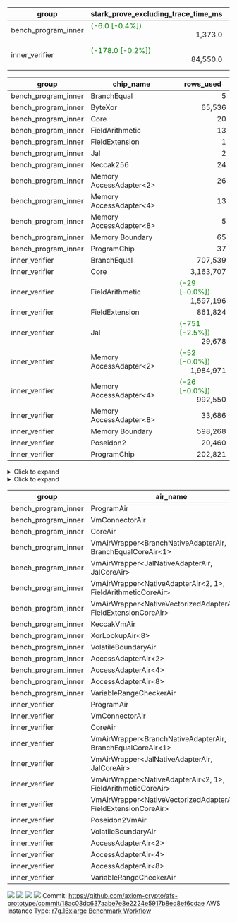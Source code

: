 | group | stark_prove_excluding_trace_time_ms | total_cells | total_cells_used | total_proof_time_ms | trace_gen_time_ms | verify_program_compile_ms |
| --- | --- | --- | --- | --- | --- | --- |
| bench_program_inner | <span style="color: green">(-6.0 [-0.4%])</span> <div style='text-align: right'>1,373.0</div>  | <div style='text-align: right'>1,916,688</div>  | <div style='text-align: right'>145,728</div>  | <span style="color: green">(-6.0 [-0.4%])</span> <div style='text-align: right'>1,395.0</div>  | <div style='text-align: right'>22.0</div>  |  |
| inner_verifier | <span style="color: green">(-178.0 [-0.2%])</span> <div style='text-align: right'>84,550.0</div>  | <div style='text-align: right'>715,194,392</div>  | <span style="color: green">(-9,290 [-0.0%])</span> <div style='text-align: right'>328,192,767</div>  | <span style="color: green">(-131.0 [-0.1%])</span> <div style='text-align: right'>97,876.0</div>  | <span style="color: red">(+47.0 [+0.4%])</span> <div style='text-align: right'>13,326.0</div>  | <span style="color: red">(+584.0 [+1.3%])</span> <div style='text-align: right'>46,535.0</div>  |

| group | chip_name | rows_used |
| --- | --- | --- |
| bench_program_inner | BranchEqual | <div style='text-align: right'>5</div>  |
| bench_program_inner | ByteXor | <div style='text-align: right'>65,536</div>  |
| bench_program_inner | Core | <div style='text-align: right'>20</div>  |
| bench_program_inner | FieldArithmetic | <div style='text-align: right'>13</div>  |
| bench_program_inner | FieldExtension | <div style='text-align: right'>1</div>  |
| bench_program_inner | Jal | <div style='text-align: right'>2</div>  |
| bench_program_inner | Keccak256 | <div style='text-align: right'>24</div>  |
| bench_program_inner | Memory AccessAdapter<2> | <div style='text-align: right'>26</div>  |
| bench_program_inner | Memory AccessAdapter<4> | <div style='text-align: right'>13</div>  |
| bench_program_inner | Memory AccessAdapter<8> | <div style='text-align: right'>5</div>  |
| bench_program_inner | Memory Boundary | <div style='text-align: right'>65</div>  |
| bench_program_inner | ProgramChip | <div style='text-align: right'>37</div>  |
| inner_verifier | BranchEqual | <div style='text-align: right'>707,539</div>  |
| inner_verifier | Core | <div style='text-align: right'>3,163,707</div>  |
| inner_verifier | FieldArithmetic | <span style="color: green">(-29 [-0.0%])</span> <div style='text-align: right'>1,597,196</div>  |
| inner_verifier | FieldExtension | <div style='text-align: right'>861,824</div>  |
| inner_verifier | Jal | <span style="color: green">(-751 [-2.5%])</span> <div style='text-align: right'>29,678</div>  |
| inner_verifier | Memory AccessAdapter<2> | <span style="color: green">(-52 [-0.0%])</span> <div style='text-align: right'>1,984,971</div>  |
| inner_verifier | Memory AccessAdapter<4> | <span style="color: green">(-26 [-0.0%])</span> <div style='text-align: right'>992,550</div>  |
| inner_verifier | Memory AccessAdapter<8> | <div style='text-align: right'>33,686</div>  |
| inner_verifier | Memory Boundary | <div style='text-align: right'>598,268</div>  |
| inner_verifier | Poseidon2 | <div style='text-align: right'>20,460</div>  |
| inner_verifier | ProgramChip | <div style='text-align: right'>202,821</div>  |

<details>
<summary>Click to expand</summary>

| group | dsl_ir | opcode | frequency |
| --- | --- | --- | --- |
| bench_program_inner |  | JAL | <div style='text-align: right'>1</div>  |
| bench_program_inner |  | STOREW | <div style='text-align: right'>2</div>  |
| bench_program_inner | AddE | FE4ADD | <div style='text-align: right'>1</div>  |
| bench_program_inner | AddF | ADD | <div style='text-align: right'>1</div>  |
| bench_program_inner | AddVI | ADD | <div style='text-align: right'>6</div>  |
| bench_program_inner | Alloc | ADD | <div style='text-align: right'>2</div>  |
| bench_program_inner | Alloc | LOADW | <div style='text-align: right'>2</div>  |
| bench_program_inner | Alloc | MUL | <div style='text-align: right'>2</div>  |
| bench_program_inner | For | ADD | <div style='text-align: right'>2</div>  |
| bench_program_inner | For | BNE | <div style='text-align: right'>3</div>  |
| bench_program_inner | For | JAL | <div style='text-align: right'>1</div>  |
| bench_program_inner | For | STOREW | <div style='text-align: right'>1</div>  |
| bench_program_inner | IfEqI | BNE | <div style='text-align: right'>2</div>  |
| bench_program_inner | ImmE | STOREW | <div style='text-align: right'>8</div>  |
| bench_program_inner | ImmF | STOREW | <div style='text-align: right'>2</div>  |
| bench_program_inner | ImmV | STOREW | <div style='text-align: right'>3</div>  |
| bench_program_inner | Keccak256 | KECCAK256 | <div style='text-align: right'>1</div>  |
| bench_program_inner | StoreV | STOREW2 | <div style='text-align: right'>2</div>  |
| inner_verifier |  | JAL | <div style='text-align: right'>1</div>  |
| inner_verifier |  | STOREW | <div style='text-align: right'>2</div>  |
| inner_verifier | AddE | FE4ADD | <div style='text-align: right'>228,553</div>  |
| inner_verifier | AddEFFI | LOADW | <div style='text-align: right'>132</div>  |
| inner_verifier | AddEFFI | STOREW | <div style='text-align: right'>396</div>  |
| inner_verifier | AddEFI | ADD | <div style='text-align: right'>220</div>  |
| inner_verifier | AddEI | ADD | <div style='text-align: right'>67,576</div>  |
| inner_verifier | AddFI | ADD | <span style="color: green">(-29 [-0.2%])</span> <div style='text-align: right'>13,619</div>  |
| inner_verifier | AddV | ADD | <div style='text-align: right'>6,239</div>  |
| inner_verifier | AddVI | ADD | <div style='text-align: right'>279,098</div>  |
| inner_verifier | Alloc | ADD | <div style='text-align: right'>24,510</div>  |
| inner_verifier | Alloc | LOADW | <div style='text-align: right'>24,510</div>  |
| inner_verifier | Alloc | MUL | <div style='text-align: right'>14,809</div>  |
| inner_verifier | AssertEqE | BNE | <div style='text-align: right'>140</div>  |
| inner_verifier | AssertEqEI | BNE | <div style='text-align: right'>4</div>  |
| inner_verifier | AssertEqF | BNE | <div style='text-align: right'>4,054</div>  |
| inner_verifier | AssertEqV | BNE | <div style='text-align: right'>1,204</div>  |
| inner_verifier | AssertEqVI | BNE | <div style='text-align: right'>171</div>  |
| inner_verifier | CycleTrackerEnd | CT_END | <div style='text-align: right'>107,359</div>  |
| inner_verifier | CycleTrackerStart | CT_START | <div style='text-align: right'>107,359</div>  |
| inner_verifier | DivE | BBE4DIV | <div style='text-align: right'>199,465</div>  |
| inner_verifier | DivEIN | BBE4DIV | <div style='text-align: right'>36</div>  |
| inner_verifier | DivEIN | STOREW | <div style='text-align: right'>144</div>  |
| inner_verifier | DivFIN | DIV | <div style='text-align: right'>86</div>  |
| inner_verifier | For | ADD | <div style='text-align: right'>541,747</div>  |
| inner_verifier | For | BNE | <div style='text-align: right'>561,498</div>  |
| inner_verifier | For | JAL | <div style='text-align: right'>19,751</div>  |
| inner_verifier | For | LOADW | <div style='text-align: right'>1,029</div>  |
| inner_verifier | For | STOREW | <div style='text-align: right'>18,722</div>  |
| inner_verifier | HintBitsF | HINT_BITS | <div style='text-align: right'>22</div>  |
| inner_verifier | HintInputVec | HINT_INPUT | <div style='text-align: right'>9,701</div>  |
| inner_verifier | IfEq | BNE | <div style='text-align: right'>7,587</div>  |
| inner_verifier | IfEqI | BNE | <div style='text-align: right'>124,909</div>  |
| inner_verifier | IfEqI | JAL | <span style="color: green">(-751 [-7.0%])</span> <div style='text-align: right'>9,906</div>  |
| inner_verifier | IfNe | BEQ | <div style='text-align: right'>6,893</div>  |
| inner_verifier | IfNe | JAL | <div style='text-align: right'>20</div>  |
| inner_verifier | IfNeI | BEQ | <div style='text-align: right'>1,079</div>  |
| inner_verifier | ImmE | STOREW | <div style='text-align: right'>12,568</div>  |
| inner_verifier | ImmF | STOREW | <div style='text-align: right'>15,873</div>  |
| inner_verifier | ImmV | STOREW | <div style='text-align: right'>22,345</div>  |
| inner_verifier | LoadE | LOADW | <div style='text-align: right'>42,328</div>  |
| inner_verifier | LoadE | LOADW2 | <div style='text-align: right'>820,568</div>  |
| inner_verifier | LoadF | LOADW | <div style='text-align: right'>11,473</div>  |
| inner_verifier | LoadF | LOADW2 | <div style='text-align: right'>306,615</div>  |
| inner_verifier | LoadV | LOADW | <div style='text-align: right'>11,843</div>  |
| inner_verifier | LoadV | LOADW2 | <div style='text-align: right'>70,929</div>  |
| inner_verifier | MulE | BBE4MUL | <div style='text-align: right'>417,165</div>  |
| inner_verifier | MulEF | MUL | <div style='text-align: right'>1,716</div>  |
| inner_verifier | MulEFI | MUL | <div style='text-align: right'>1,440</div>  |
| inner_verifier | MulEI | BBE4MUL | <div style='text-align: right'>2,728</div>  |
| inner_verifier | MulEI | STOREW | <div style='text-align: right'>10,912</div>  |
| inner_verifier | MulF | MUL | <div style='text-align: right'>24,377</div>  |
| inner_verifier | MulFI | MUL | <div style='text-align: right'>14</div>  |
| inner_verifier | MulV | MUL | <div style='text-align: right'>682</div>  |
| inner_verifier | MulVI | MUL | <div style='text-align: right'>8,441</div>  |
| inner_verifier | NegE | MUL | <div style='text-align: right'>204</div>  |
| inner_verifier | Poseidon2CompressBabyBear | COMP_POS2 | <div style='text-align: right'>7,287</div>  |
| inner_verifier | Poseidon2PermuteBabyBear | PERM_POS2 | <div style='text-align: right'>13,173</div>  |
| inner_verifier | StoreE | STOREW | <div style='text-align: right'>11,268</div>  |
| inner_verifier | StoreE | STOREW2 | <div style='text-align: right'>12,500</div>  |
| inner_verifier | StoreF | STOREW | <div style='text-align: right'>13,388</div>  |
| inner_verifier | StoreF | STOREW2 | <div style='text-align: right'>104,210</div>  |
| inner_verifier | StoreHintWord | ADD | <div style='text-align: right'>195,671</div>  |
| inner_verifier | StoreHintWord | SHINTW | <div style='text-align: right'>206,054</div>  |
| inner_verifier | StoreV | STOREW | <div style='text-align: right'>1,424</div>  |
| inner_verifier | StoreV | STOREW2 | <div style='text-align: right'>25,463</div>  |
| inner_verifier | SubE | FE4SUB | <div style='text-align: right'>13,877</div>  |
| inner_verifier | SubEF | LOADW | <div style='text-align: right'>1,194,570</div>  |
| inner_verifier | SubEF | SUB | <div style='text-align: right'>398,190</div>  |
| inner_verifier | SubEFI | ADD | <div style='text-align: right'>1,256</div>  |
| inner_verifier | SubEI | ADD | <div style='text-align: right'>288</div>  |
| inner_verifier | SubV | SUB | <div style='text-align: right'>15,386</div>  |
| inner_verifier | SubVI | SUB | <div style='text-align: right'>1,270</div>  |
| inner_verifier | SubVIN | SUB | <div style='text-align: right'>357</div>  |

</details>

<details>
<summary>Click to expand</summary>

| group | air_name | dsl_ir | opcode | cells_used |
| --- | --- | --- | --- | --- |
| bench_program_inner | <JalNativeAdapterAir,JalCoreAir> |  | JAL | <div style='text-align: right'>10</div>  |
| bench_program_inner | Boundary |  | JAL | <div style='text-align: right'>19</div>  |
| bench_program_inner | Boundary |  | STOREW | <div style='text-align: right'>38</div>  |
| bench_program_inner | CoreAir |  | STOREW | <div style='text-align: right'>110</div>  |
| bench_program_inner | <NativeVectorizedAdapterAir<4>,FieldExtensionCoreAir> | AddE | FE4ADD | <div style='text-align: right'>40</div>  |
| bench_program_inner | AccessAdapter<2> | AddE | FE4ADD | <div style='text-align: right'>66</div>  |
| bench_program_inner | AccessAdapter<4> | AddE | FE4ADD | <div style='text-align: right'>39</div>  |
| bench_program_inner | Boundary | AddE | FE4ADD | <div style='text-align: right'>76</div>  |
| bench_program_inner | <NativeAdapterAir<2, 1>,FieldArithmeticCoreAir> | AddF | ADD | <div style='text-align: right'>30</div>  |
| bench_program_inner | Boundary | AddF | ADD | <div style='text-align: right'>19</div>  |
| bench_program_inner | <NativeAdapterAir<2, 1>,FieldArithmeticCoreAir> | AddVI | ADD | <div style='text-align: right'>180</div>  |
| bench_program_inner | Boundary | AddVI | ADD | <div style='text-align: right'>38</div>  |
| bench_program_inner | <NativeAdapterAir<2, 1>,FieldArithmeticCoreAir> | Alloc | ADD | <div style='text-align: right'>60</div>  |
| bench_program_inner | Boundary | Alloc | LOADW | <div style='text-align: right'>38</div>  |
| bench_program_inner | CoreAir | Alloc | LOADW | <div style='text-align: right'>110</div>  |
| bench_program_inner | <NativeAdapterAir<2, 1>,FieldArithmeticCoreAir> | Alloc | MUL | <div style='text-align: right'>60</div>  |
| bench_program_inner | <NativeAdapterAir<2, 1>,FieldArithmeticCoreAir> | For | ADD | <div style='text-align: right'>60</div>  |
| bench_program_inner | <BranchNativeAdapterAir,BranchEqualCoreAir<1>> | For | BNE | <div style='text-align: right'>69</div>  |
| bench_program_inner | <JalNativeAdapterAir,JalCoreAir> | For | JAL | <div style='text-align: right'>10</div>  |
| bench_program_inner | Boundary | For | STOREW | <div style='text-align: right'>19</div>  |
| bench_program_inner | CoreAir | For | STOREW | <div style='text-align: right'>55</div>  |
| bench_program_inner | <BranchNativeAdapterAir,BranchEqualCoreAir<1>> | IfEqI | BNE | <div style='text-align: right'>46</div>  |
| bench_program_inner | Boundary | ImmE | STOREW | <div style='text-align: right'>152</div>  |
| bench_program_inner | CoreAir | ImmE | STOREW | <div style='text-align: right'>440</div>  |
| bench_program_inner | Boundary | ImmF | STOREW | <div style='text-align: right'>38</div>  |
| bench_program_inner | CoreAir | ImmF | STOREW | <div style='text-align: right'>110</div>  |
| bench_program_inner | Boundary | ImmV | STOREW | <div style='text-align: right'>38</div>  |
| bench_program_inner | CoreAir | ImmV | STOREW | <div style='text-align: right'>165</div>  |
| bench_program_inner | AccessAdapter<2> | Keccak256 | KECCAK256 | <div style='text-align: right'>220</div>  |
| bench_program_inner | AccessAdapter<4> | Keccak256 | KECCAK256 | <div style='text-align: right'>130</div>  |
| bench_program_inner | AccessAdapter<8> | Keccak256 | KECCAK256 | <div style='text-align: right'>85</div>  |
| bench_program_inner | Boundary | Keccak256 | KECCAK256 | <div style='text-align: right'>722</div>  |
| bench_program_inner | KeccakVmAir | Keccak256 | KECCAK256 | <div style='text-align: right'>76,752</div>  |
| bench_program_inner | Boundary | StoreV | STOREW2 | <div style='text-align: right'>38</div>  |
| bench_program_inner | CoreAir | StoreV | STOREW2 | <div style='text-align: right'>110</div>  |
| inner_verifier | <JalNativeAdapterAir,JalCoreAir> |  | JAL | <div style='text-align: right'>10</div>  |
| inner_verifier | Boundary |  | JAL | <div style='text-align: right'>19</div>  |
| inner_verifier | Boundary |  | STOREW | <div style='text-align: right'>38</div>  |
| inner_verifier | CoreAir |  | STOREW | <div style='text-align: right'>110</div>  |
| inner_verifier | <NativeVectorizedAdapterAir<4>,FieldExtensionCoreAir> | AddE | FE4ADD | <div style='text-align: right'>9,142,120</div>  |
| inner_verifier | AccessAdapter<2> | AddE | FE4ADD | <div style='text-align: right'>1,111,968</div>  |
| inner_verifier | AccessAdapter<4> | AddE | FE4ADD | <div style='text-align: right'>657,072</div>  |
| inner_verifier | Boundary | AddE | FE4ADD | <div style='text-align: right'>2,070,848</div>  |
| inner_verifier | AccessAdapter<2> | AddEFFI | LOADW | <div style='text-align: right'>968</div>  |
| inner_verifier | AccessAdapter<4> | AddEFFI | LOADW | <div style='text-align: right'>1,144</div>  |
| inner_verifier | Boundary | AddEFFI | LOADW | <div style='text-align: right'>418</div>  |
| inner_verifier | CoreAir | AddEFFI | LOADW | <div style='text-align: right'>7,260</div>  |
| inner_verifier | AccessAdapter<2> | AddEFFI | STOREW | <div style='text-align: right'>968</div>  |
| inner_verifier | Boundary | AddEFFI | STOREW | <div style='text-align: right'>1,254</div>  |
| inner_verifier | CoreAir | AddEFFI | STOREW | <div style='text-align: right'>21,780</div>  |
| inner_verifier | <NativeAdapterAir<2, 1>,FieldArithmeticCoreAir> | AddEFI | ADD | <div style='text-align: right'>6,600</div>  |
| inner_verifier | AccessAdapter<2> | AddEFI | ADD | <div style='text-align: right'>792</div>  |
| inner_verifier | AccessAdapter<4> | AddEFI | ADD | <div style='text-align: right'>468</div>  |
| inner_verifier | Boundary | AddEFI | ADD | <div style='text-align: right'>2,128</div>  |
| inner_verifier | <NativeAdapterAir<2, 1>,FieldArithmeticCoreAir> | AddEI | ADD | <div style='text-align: right'>2,027,280</div>  |
| inner_verifier | AccessAdapter<2> | AddEI | ADD | <span style="color: green">(-286 [-0.1%])</span> <div style='text-align: right'>379,104</div>  |
| inner_verifier | AccessAdapter<4> | AddEI | ADD | <span style="color: green">(-169 [-0.1%])</span> <div style='text-align: right'>224,016</div>  |
| inner_verifier | Boundary | AddEI | ADD | <div style='text-align: right'>1,130,424</div>  |
| inner_verifier | <NativeAdapterAir<2, 1>,FieldArithmeticCoreAir> | AddFI | ADD | <span style="color: green">(-870 [-0.2%])</span> <div style='text-align: right'>408,570</div>  |
| inner_verifier | Boundary | AddFI | ADD | <div style='text-align: right'>456</div>  |
| inner_verifier | <NativeAdapterAir<2, 1>,FieldArithmeticCoreAir> | AddV | ADD | <div style='text-align: right'>187,170</div>  |
| inner_verifier | Boundary | AddV | ADD | <div style='text-align: right'>38</div>  |
| inner_verifier | <NativeAdapterAir<2, 1>,FieldArithmeticCoreAir> | AddVI | ADD | <div style='text-align: right'>8,372,940</div>  |
| inner_verifier | Boundary | AddVI | ADD | <div style='text-align: right'>14,915</div>  |
| inner_verifier | <NativeAdapterAir<2, 1>,FieldArithmeticCoreAir> | Alloc | ADD | <div style='text-align: right'>735,300</div>  |
| inner_verifier | Boundary | Alloc | LOADW | <div style='text-align: right'>1,653</div>  |
| inner_verifier | CoreAir | Alloc | LOADW | <div style='text-align: right'>1,348,050</div>  |
| inner_verifier | <NativeAdapterAir<2, 1>,FieldArithmeticCoreAir> | Alloc | MUL | <div style='text-align: right'>444,270</div>  |
| inner_verifier | AccessAdapter<2> | Alloc | MUL | <div style='text-align: right'>22</div>  |
| inner_verifier | AccessAdapter<4> | Alloc | MUL | <div style='text-align: right'>26</div>  |
| inner_verifier | <BranchNativeAdapterAir,BranchEqualCoreAir<1>> | AssertEqE | BNE | <div style='text-align: right'>3,220</div>  |
| inner_verifier | AccessAdapter<2> | AssertEqE | BNE | <div style='text-align: right'>770</div>  |
| inner_verifier | AccessAdapter<4> | AssertEqE | BNE | <div style='text-align: right'>455</div>  |
| inner_verifier | <BranchNativeAdapterAir,BranchEqualCoreAir<1>> | AssertEqEI | BNE | <div style='text-align: right'>92</div>  |
| inner_verifier | AccessAdapter<2> | AssertEqEI | BNE | <div style='text-align: right'>22</div>  |
| inner_verifier | AccessAdapter<4> | AssertEqEI | BNE | <div style='text-align: right'>13</div>  |
| inner_verifier | <BranchNativeAdapterAir,BranchEqualCoreAir<1>> | AssertEqF | BNE | <div style='text-align: right'>93,242</div>  |
| inner_verifier | <BranchNativeAdapterAir,BranchEqualCoreAir<1>> | AssertEqV | BNE | <div style='text-align: right'>27,692</div>  |
| inner_verifier | <BranchNativeAdapterAir,BranchEqualCoreAir<1>> | AssertEqVI | BNE | <div style='text-align: right'>3,933</div>  |
| inner_verifier | CoreAir | CycleTrackerEnd | CT_END | <div style='text-align: right'>5,904,745</div>  |
| inner_verifier | CoreAir | CycleTrackerStart | CT_START | <div style='text-align: right'>5,904,745</div>  |
| inner_verifier | <NativeVectorizedAdapterAir<4>,FieldExtensionCoreAir> | DivE | BBE4DIV | <div style='text-align: right'>7,978,600</div>  |
| inner_verifier | AccessAdapter<2> | DivE | BBE4DIV | <div style='text-align: right'>8,760,466</div>  |
| inner_verifier | AccessAdapter<4> | DivE | BBE4DIV | <div style='text-align: right'>5,176,639</div>  |
| inner_verifier | <NativeVectorizedAdapterAir<4>,FieldExtensionCoreAir> | DivEIN | BBE4DIV | <div style='text-align: right'>1,440</div>  |
| inner_verifier | AccessAdapter<2> | DivEIN | BBE4DIV | <div style='text-align: right'>1,474</div>  |
| inner_verifier | AccessAdapter<4> | DivEIN | BBE4DIV | <div style='text-align: right'>871</div>  |
| inner_verifier | Boundary | DivEIN | BBE4DIV | <div style='text-align: right'>456</div>  |
| inner_verifier | AccessAdapter<2> | DivEIN | STOREW | <div style='text-align: right'>517</div>  |
| inner_verifier | AccessAdapter<4> | DivEIN | STOREW | <div style='text-align: right'>143</div>  |
| inner_verifier | CoreAir | DivEIN | STOREW | <div style='text-align: right'>7,920</div>  |
| inner_verifier | <NativeAdapterAir<2, 1>,FieldArithmeticCoreAir> | DivFIN | DIV | <div style='text-align: right'>2,580</div>  |
| inner_verifier | <NativeAdapterAir<2, 1>,FieldArithmeticCoreAir> | For | ADD | <div style='text-align: right'>16,252,410</div>  |
| inner_verifier | <BranchNativeAdapterAir,BranchEqualCoreAir<1>> | For | BNE | <div style='text-align: right'>12,914,454</div>  |
| inner_verifier | <JalNativeAdapterAir,JalCoreAir> | For | JAL | <div style='text-align: right'>197,510</div>  |
| inner_verifier | AccessAdapter<2> | For | JAL | <div style='text-align: right'>473</div>  |
| inner_verifier | AccessAdapter<4> | For | JAL | <div style='text-align: right'>559</div>  |
| inner_verifier | Boundary | For | LOADW | <div style='text-align: right'>399</div>  |
| inner_verifier | CoreAir | For | LOADW | <div style='text-align: right'>56,595</div>  |
| inner_verifier | Boundary | For | STOREW | <div style='text-align: right'>969</div>  |
| inner_verifier | CoreAir | For | STOREW | <div style='text-align: right'>1,029,710</div>  |
| inner_verifier | CoreAir | HintBitsF | HINT_BITS | <div style='text-align: right'>1,210</div>  |
| inner_verifier | CoreAir | HintInputVec | HINT_INPUT | <div style='text-align: right'>533,555</div>  |
| inner_verifier | <BranchNativeAdapterAir,BranchEqualCoreAir<1>> | IfEq | BNE | <div style='text-align: right'>174,501</div>  |
| inner_verifier | <BranchNativeAdapterAir,BranchEqualCoreAir<1>> | IfEqI | BNE | <div style='text-align: right'>2,872,907</div>  |
| inner_verifier | <JalNativeAdapterAir,JalCoreAir> | IfEqI | JAL | <span style="color: green">(-7,510 [-7.0%])</span> <div style='text-align: right'>99,060</div>  |
| inner_verifier | <BranchNativeAdapterAir,BranchEqualCoreAir<1>> | IfNe | BEQ | <div style='text-align: right'>158,539</div>  |
| inner_verifier | <JalNativeAdapterAir,JalCoreAir> | IfNe | JAL | <div style='text-align: right'>200</div>  |
| inner_verifier | <BranchNativeAdapterAir,BranchEqualCoreAir<1>> | IfNeI | BEQ | <div style='text-align: right'>24,817</div>  |
| inner_verifier | AccessAdapter<2> | ImmE | STOREW | <div style='text-align: right'>4,092</div>  |
| inner_verifier | AccessAdapter<4> | ImmE | STOREW | <div style='text-align: right'>2,418</div>  |
| inner_verifier | Boundary | ImmE | STOREW | <div style='text-align: right'>214,700</div>  |
| inner_verifier | CoreAir | ImmE | STOREW | <div style='text-align: right'>691,240</div>  |
| inner_verifier | Boundary | ImmF | STOREW | <div style='text-align: right'>2,337</div>  |
| inner_verifier | CoreAir | ImmF | STOREW | <div style='text-align: right'>873,015</div>  |
| inner_verifier | Boundary | ImmV | STOREW | <div style='text-align: right'>15,067</div>  |
| inner_verifier | CoreAir | ImmV | STOREW | <div style='text-align: right'>1,228,975</div>  |
| inner_verifier | AccessAdapter<2> | LoadE | LOADW | <div style='text-align: right'>62,216</div>  |
| inner_verifier | AccessAdapter<4> | LoadE | LOADW | <div style='text-align: right'>36,764</div>  |
| inner_verifier | Boundary | LoadE | LOADW | <div style='text-align: right'>517,104</div>  |
| inner_verifier | CoreAir | LoadE | LOADW | <div style='text-align: right'>2,328,040</div>  |
| inner_verifier | AccessAdapter<2> | LoadE | LOADW2 | <div style='text-align: right'>24,090</div>  |
| inner_verifier | AccessAdapter<4> | LoadE | LOADW2 | <div style='text-align: right'>14,235</div>  |
| inner_verifier | Boundary | LoadE | LOADW2 | <div style='text-align: right'>76</div>  |
| inner_verifier | CoreAir | LoadE | LOADW2 | <div style='text-align: right'>45,131,240</div>  |
| inner_verifier | AccessAdapter<2> | LoadF | LOADW | <div style='text-align: right'>22,176</div>  |
| inner_verifier | AccessAdapter<4> | LoadF | LOADW | <div style='text-align: right'>13,104</div>  |
| inner_verifier | AccessAdapter<8> | LoadF | LOADW | <div style='text-align: right'>8,568</div>  |
| inner_verifier | Boundary | LoadF | LOADW | <div style='text-align: right'>494</div>  |
| inner_verifier | CoreAir | LoadF | LOADW | <div style='text-align: right'>631,015</div>  |
| inner_verifier | AccessAdapter<2> | LoadF | LOADW2 | <div style='text-align: right'>605</div>  |
| inner_verifier | AccessAdapter<4> | LoadF | LOADW2 | <div style='text-align: right'>364</div>  |
| inner_verifier | AccessAdapter<8> | LoadF | LOADW2 | <div style='text-align: right'>391</div>  |
| inner_verifier | Boundary | LoadF | LOADW2 | <div style='text-align: right'>513</div>  |
| inner_verifier | CoreAir | LoadF | LOADW2 | <div style='text-align: right'>16,863,825</div>  |
| inner_verifier | Boundary | LoadV | LOADW | <div style='text-align: right'>13,737</div>  |
| inner_verifier | CoreAir | LoadV | LOADW | <div style='text-align: right'>651,365</div>  |
| inner_verifier | Boundary | LoadV | LOADW2 | <div style='text-align: right'>1,615</div>  |
| inner_verifier | CoreAir | LoadV | LOADW2 | <div style='text-align: right'>3,901,095</div>  |
| inner_verifier | <NativeVectorizedAdapterAir<4>,FieldExtensionCoreAir> | MulE | BBE4MUL | <div style='text-align: right'>16,686,600</div>  |
| inner_verifier | AccessAdapter<2> | MulE | BBE4MUL | <span style="color: green">(-286 [-0.1%])</span> <div style='text-align: right'>499,180</div>  |
| inner_verifier | AccessAdapter<4> | MulE | BBE4MUL | <span style="color: green">(-169 [-0.1%])</span> <div style='text-align: right'>294,970</div>  |
| inner_verifier | Boundary | MulE | BBE4MUL | <div style='text-align: right'>1,211,820</div>  |
| inner_verifier | <NativeAdapterAir<2, 1>,FieldArithmeticCoreAir> | MulEF | MUL | <div style='text-align: right'>51,480</div>  |
| inner_verifier | AccessAdapter<2> | MulEF | MUL | <div style='text-align: right'>8,492</div>  |
| inner_verifier | AccessAdapter<4> | MulEF | MUL | <div style='text-align: right'>5,018</div>  |
| inner_verifier | Boundary | MulEF | MUL | <div style='text-align: right'>912</div>  |
| inner_verifier | <NativeAdapterAir<2, 1>,FieldArithmeticCoreAir> | MulEFI | MUL | <div style='text-align: right'>43,200</div>  |
| inner_verifier | AccessAdapter<2> | MulEFI | MUL | <div style='text-align: right'>2,002</div>  |
| inner_verifier | AccessAdapter<4> | MulEFI | MUL | <div style='text-align: right'>1,183</div>  |
| inner_verifier | Boundary | MulEFI | MUL | <div style='text-align: right'>23,864</div>  |
| inner_verifier | <NativeVectorizedAdapterAir<4>,FieldExtensionCoreAir> | MulEI | BBE4MUL | <div style='text-align: right'>109,120</div>  |
| inner_verifier | AccessAdapter<2> | MulEI | BBE4MUL | <div style='text-align: right'>163,878</div>  |
| inner_verifier | AccessAdapter<4> | MulEI | BBE4MUL | <div style='text-align: right'>96,837</div>  |
| inner_verifier | Boundary | MulEI | BBE4MUL | <div style='text-align: right'>153,292</div>  |
| inner_verifier | AccessAdapter<2> | MulEI | STOREW | <div style='text-align: right'>59,774</div>  |
| inner_verifier | AccessAdapter<4> | MulEI | STOREW | <div style='text-align: right'>35,191</div>  |
| inner_verifier | Boundary | MulEI | STOREW | <div style='text-align: right'>57</div>  |
| inner_verifier | CoreAir | MulEI | STOREW | <div style='text-align: right'>600,160</div>  |
| inner_verifier | <NativeAdapterAir<2, 1>,FieldArithmeticCoreAir> | MulF | MUL | <div style='text-align: right'>731,310</div>  |
| inner_verifier | Boundary | MulF | MUL | <div style='text-align: right'>19</div>  |
| inner_verifier | <NativeAdapterAir<2, 1>,FieldArithmeticCoreAir> | MulFI | MUL | <div style='text-align: right'>420</div>  |
| inner_verifier | Boundary | MulFI | MUL | <div style='text-align: right'>19</div>  |
| inner_verifier | <NativeAdapterAir<2, 1>,FieldArithmeticCoreAir> | MulV | MUL | <div style='text-align: right'>20,460</div>  |
| inner_verifier | Boundary | MulV | MUL | <div style='text-align: right'>12,901</div>  |
| inner_verifier | <NativeAdapterAir<2, 1>,FieldArithmeticCoreAir> | MulVI | MUL | <div style='text-align: right'>253,230</div>  |
| inner_verifier | Boundary | MulVI | MUL | <div style='text-align: right'>133</div>  |
| inner_verifier | <NativeAdapterAir<2, 1>,FieldArithmeticCoreAir> | NegE | MUL | <div style='text-align: right'>6,120</div>  |
| inner_verifier | AccessAdapter<2> | NegE | MUL | <div style='text-align: right'>1,276</div>  |
| inner_verifier | AccessAdapter<4> | NegE | MUL | <div style='text-align: right'>754</div>  |
| inner_verifier | Boundary | NegE | MUL | <div style='text-align: right'>2,356</div>  |
| inner_verifier | AccessAdapter<2> | Poseidon2CompressBabyBear | COMP_POS2 | <div style='text-align: right'>298,452</div>  |
| inner_verifier | AccessAdapter<4> | Poseidon2CompressBabyBear | COMP_POS2 | <div style='text-align: right'>176,358</div>  |
| inner_verifier | AccessAdapter<8> | Poseidon2CompressBabyBear | COMP_POS2 | <div style='text-align: right'>115,311</div>  |
| inner_verifier | Poseidon2VmAir<BabyBear> | Poseidon2CompressBabyBear | COMP_POS2 | <div style='text-align: right'>3,045,966</div>  |
| inner_verifier | AccessAdapter<2> | Poseidon2PermuteBabyBear | PERM_POS2 | <div style='text-align: right'>620,312</div>  |
| inner_verifier | AccessAdapter<4> | Poseidon2PermuteBabyBear | PERM_POS2 | <div style='text-align: right'>366,964</div>  |
| inner_verifier | AccessAdapter<8> | Poseidon2PermuteBabyBear | PERM_POS2 | <div style='text-align: right'>241,536</div>  |
| inner_verifier | Poseidon2VmAir<BabyBear> | Poseidon2PermuteBabyBear | PERM_POS2 | <div style='text-align: right'>5,506,314</div>  |
| inner_verifier | AccessAdapter<2> | StoreE | STOREW | <div style='text-align: right'>7,898</div>  |
| inner_verifier | AccessAdapter<4> | StoreE | STOREW | <div style='text-align: right'>4,667</div>  |
| inner_verifier | Boundary | StoreE | STOREW | <div style='text-align: right'>214,092</div>  |
| inner_verifier | CoreAir | StoreE | STOREW | <div style='text-align: right'>619,740</div>  |
| inner_verifier | AccessAdapter<2> | StoreE | STOREW2 | <div style='text-align: right'>52,668</div>  |
| inner_verifier | AccessAdapter<4> | StoreE | STOREW2 | <div style='text-align: right'>31,122</div>  |
| inner_verifier | Boundary | StoreE | STOREW2 | <div style='text-align: right'>28,424</div>  |
| inner_verifier | CoreAir | StoreE | STOREW2 | <div style='text-align: right'>687,500</div>  |
| inner_verifier | Boundary | StoreF | STOREW | <div style='text-align: right'>254,372</div>  |
| inner_verifier | CoreAir | StoreF | STOREW | <div style='text-align: right'>736,340</div>  |
| inner_verifier | AccessAdapter<2> | StoreF | STOREW2 | <div style='text-align: right'>530,948</div>  |
| inner_verifier | AccessAdapter<4> | StoreF | STOREW2 | <div style='text-align: right'>314,158</div>  |
| inner_verifier | AccessAdapter<8> | StoreF | STOREW2 | <div style='text-align: right'>206,856</div>  |
| inner_verifier | Boundary | StoreF | STOREW2 | <div style='text-align: right'>59,204</div>  |
| inner_verifier | CoreAir | StoreF | STOREW2 | <div style='text-align: right'>5,731,550</div>  |
| inner_verifier | <NativeAdapterAir<2, 1>,FieldArithmeticCoreAir> | StoreHintWord | ADD | <div style='text-align: right'>5,870,130</div>  |
| inner_verifier | Boundary | StoreHintWord | SHINTW | <div style='text-align: right'>3,915,026</div>  |
| inner_verifier | CoreAir | StoreHintWord | SHINTW | <div style='text-align: right'>11,332,970</div>  |
| inner_verifier | Boundary | StoreV | STOREW | <div style='text-align: right'>27,056</div>  |
| inner_verifier | CoreAir | StoreV | STOREW | <div style='text-align: right'>78,320</div>  |
| inner_verifier | Boundary | StoreV | STOREW2 | <div style='text-align: right'>479,522</div>  |
| inner_verifier | CoreAir | StoreV | STOREW2 | <div style='text-align: right'>1,400,465</div>  |
| inner_verifier | <NativeVectorizedAdapterAir<4>,FieldExtensionCoreAir> | SubE | FE4SUB | <div style='text-align: right'>555,080</div>  |
| inner_verifier | AccessAdapter<2> | SubE | FE4SUB | <div style='text-align: right'>456,016</div>  |
| inner_verifier | AccessAdapter<4> | SubE | FE4SUB | <div style='text-align: right'>269,464</div>  |
| inner_verifier | Boundary | SubE | FE4SUB | <div style='text-align: right'>957,904</div>  |
| inner_verifier | AccessAdapter<2> | SubEF | LOADW | <div style='text-align: right'>4,380,090</div>  |
| inner_verifier | CoreAir | SubEF | LOADW | <div style='text-align: right'>65,701,350</div>  |
| inner_verifier | <NativeAdapterAir<2, 1>,FieldArithmeticCoreAir> | SubEF | SUB | <div style='text-align: right'>11,945,700</div>  |
| inner_verifier | AccessAdapter<2> | SubEF | SUB | <div style='text-align: right'>4,380,090</div>  |
| inner_verifier | AccessAdapter<4> | SubEF | SUB | <div style='text-align: right'>5,176,470</div>  |
| inner_verifier | <NativeAdapterAir<2, 1>,FieldArithmeticCoreAir> | SubEFI | ADD | <div style='text-align: right'>37,680</div>  |
| inner_verifier | AccessAdapter<2> | SubEFI | ADD | <div style='text-align: right'>506</div>  |
| inner_verifier | AccessAdapter<4> | SubEFI | ADD | <div style='text-align: right'>299</div>  |
| inner_verifier | Boundary | SubEFI | ADD | <div style='text-align: right'>22,116</div>  |
| inner_verifier | <NativeAdapterAir<2, 1>,FieldArithmeticCoreAir> | SubEI | ADD | <div style='text-align: right'>8,640</div>  |
| inner_verifier | AccessAdapter<2> | SubEI | ADD | <div style='text-align: right'>2,376</div>  |
| inner_verifier | AccessAdapter<4> | SubEI | ADD | <div style='text-align: right'>1,404</div>  |
| inner_verifier | Boundary | SubEI | ADD | <div style='text-align: right'>912</div>  |
| inner_verifier | <NativeAdapterAir<2, 1>,FieldArithmeticCoreAir> | SubV | SUB | <div style='text-align: right'>461,580</div>  |
| inner_verifier | Boundary | SubV | SUB | <div style='text-align: right'>76</div>  |
| inner_verifier | <NativeAdapterAir<2, 1>,FieldArithmeticCoreAir> | SubVI | SUB | <div style='text-align: right'>38,100</div>  |
| inner_verifier | Boundary | SubVI | SUB | <div style='text-align: right'>13,357</div>  |
| inner_verifier | <NativeAdapterAir<2, 1>,FieldArithmeticCoreAir> | SubVIN | SUB | <div style='text-align: right'>10,710</div>  |

</details>

| group | air_name | cells | constraints | interactions | main_cols | perm_cols | prep_cols | quotient_deg | rows |
| --- | --- | --- | --- | --- | --- | --- | --- | --- | --- |
| bench_program_inner | ProgramAir | <div style='text-align: right'>1,152</div>  | <div style='text-align: right'>4</div>  | <div style='text-align: right'>1</div>  | <div style='text-align: right'>10</div>  | <div style='text-align: right'>8</div>  |  | <div style='text-align: right'>1</div>  | <div style='text-align: right'>64</div>  |
| bench_program_inner | VmConnectorAir | <div style='text-align: right'>32</div>  | <div style='text-align: right'>8</div>  | <div style='text-align: right'>3</div>  | <div style='text-align: right'>4</div>  | <div style='text-align: right'>12</div>  | <div style='text-align: right'>1</div>  | <div style='text-align: right'>2</div>  | <div style='text-align: right'>2</div>  |
| bench_program_inner | CoreAir | <div style='text-align: right'>3,168</div>  | <div style='text-align: right'>83</div>  | <div style='text-align: right'>19</div>  | <div style='text-align: right'>55</div>  | <div style='text-align: right'>44</div>  |  | <div style='text-align: right'>2</div>  | <div style='text-align: right'>32</div>  |
| bench_program_inner | VmAirWrapper<BranchNativeAdapterAir, BranchEqualCoreAir<1> | <div style='text-align: right'>568</div>  | <div style='text-align: right'>28</div>  | <div style='text-align: right'>11</div>  | <div style='text-align: right'>23</div>  | <div style='text-align: right'>48</div>  |  | <div style='text-align: right'>2</div>  | <div style='text-align: right'>8</div>  |
| bench_program_inner | VmAirWrapper<JalNativeAdapterAir, JalCoreAir> | <div style='text-align: right'>60</div>  | <div style='text-align: right'>8</div>  | <div style='text-align: right'>7</div>  | <div style='text-align: right'>10</div>  | <div style='text-align: right'>20</div>  |  | <div style='text-align: right'>2</div>  | <div style='text-align: right'>2</div>  |
| bench_program_inner | VmAirWrapper<NativeAdapterAir<2, 1>, FieldArithmeticCoreAir> | <div style='text-align: right'>1,056</div>  | <div style='text-align: right'>27</div>  | <div style='text-align: right'>15</div>  | <div style='text-align: right'>30</div>  | <div style='text-align: right'>36</div>  |  | <div style='text-align: right'>2</div>  | <div style='text-align: right'>16</div>  |
| bench_program_inner | VmAirWrapper<NativeVectorizedAdapterAir<4>, FieldExtensionCoreAir> | <div style='text-align: right'>76</div>  | <div style='text-align: right'>27</div>  | <div style='text-align: right'>15</div>  | <div style='text-align: right'>40</div>  | <div style='text-align: right'>36</div>  |  | <div style='text-align: right'>2</div>  | <div style='text-align: right'>1</div>  |
| bench_program_inner | KeccakVmAir | <div style='text-align: right'>132,544</div>  | <div style='text-align: right'>2,251</div>  | <div style='text-align: right'>235</div>  | <div style='text-align: right'>3,198</div>  | <div style='text-align: right'>944</div>  |  | <div style='text-align: right'>2</div>  | <div style='text-align: right'>32</div>  |
| bench_program_inner | XorLookupAir<8> | <div style='text-align: right'>589,824</div>  | <div style='text-align: right'>4</div>  | <div style='text-align: right'>1</div>  | <div style='text-align: right'>1</div>  | <div style='text-align: right'>8</div>  | <div style='text-align: right'>3</div>  | <div style='text-align: right'>1</div>  | <div style='text-align: right'>65,536</div>  |
| bench_program_inner | VolatileBoundaryAir | <div style='text-align: right'>4,480</div>  | <div style='text-align: right'>21</div>  | <div style='text-align: right'>6</div>  | <div style='text-align: right'>19</div>  | <div style='text-align: right'>16</div>  |  | <div style='text-align: right'>2</div>  | <div style='text-align: right'>128</div>  |
| bench_program_inner | AccessAdapterAir<2> | <div style='text-align: right'>2,240</div>  | <div style='text-align: right'>14</div>  | <div style='text-align: right'>5</div>  | <div style='text-align: right'>11</div>  | <div style='text-align: right'>24</div>  |  | <div style='text-align: right'>2</div>  | <div style='text-align: right'>64</div>  |
| bench_program_inner | AccessAdapterAir<4> | <div style='text-align: right'>1,184</div>  | <div style='text-align: right'>14</div>  | <div style='text-align: right'>5</div>  | <div style='text-align: right'>13</div>  | <div style='text-align: right'>24</div>  |  | <div style='text-align: right'>2</div>  | <div style='text-align: right'>32</div>  |
| bench_program_inner | AccessAdapterAir<8> | <div style='text-align: right'>656</div>  | <div style='text-align: right'>14</div>  | <div style='text-align: right'>5</div>  | <div style='text-align: right'>17</div>  | <div style='text-align: right'>24</div>  |  | <div style='text-align: right'>2</div>  | <div style='text-align: right'>16</div>  |
| bench_program_inner | VariableRangeCheckerAir | <div style='text-align: right'>1,179,648</div>  | <div style='text-align: right'>4</div>  | <div style='text-align: right'>1</div>  | <div style='text-align: right'>1</div>  | <div style='text-align: right'>8</div>  | <div style='text-align: right'>2</div>  | <div style='text-align: right'>1</div>  | <div style='text-align: right'>131,072</div>  |
| inner_verifier | ProgramAir | <div style='text-align: right'>4,718,592</div>  | <div style='text-align: right'>4</div>  | <div style='text-align: right'>1</div>  | <div style='text-align: right'>10</div>  | <div style='text-align: right'>8</div>  |  | <div style='text-align: right'>1</div>  | <div style='text-align: right'>262,144</div>  |
| inner_verifier | VmConnectorAir | <div style='text-align: right'>24</div>  | <div style='text-align: right'>7</div>  | <div style='text-align: right'>3</div>  | <div style='text-align: right'>4</div>  | <div style='text-align: right'>8</div>  | <div style='text-align: right'>1</div>  | <div style='text-align: right'>4</div>  | <div style='text-align: right'>2</div>  |
| inner_verifier | CoreAir | <div style='text-align: right'>314,572,800</div>  | <div style='text-align: right'>77</div>  | <div style='text-align: right'>19</div>  | <div style='text-align: right'>55</div>  | <div style='text-align: right'>20</div>  |  | <div style='text-align: right'>8</div>  | <div style='text-align: right'>4,194,304</div>  |
| inner_verifier | VmAirWrapper<BranchNativeAdapterAir, BranchEqualCoreAir<1> | <div style='text-align: right'>45,088,768</div>  | <div style='text-align: right'>21</div>  | <div style='text-align: right'>11</div>  | <div style='text-align: right'>23</div>  | <div style='text-align: right'>20</div>  |  | <div style='text-align: right'>4</div>  | <div style='text-align: right'>1,048,576</div>  |
| inner_verifier | VmAirWrapper<JalNativeAdapterAir, JalCoreAir> | <div style='text-align: right'>720,896</div>  | <div style='text-align: right'>6</div>  | <div style='text-align: right'>7</div>  | <div style='text-align: right'>10</div>  | <div style='text-align: right'>12</div>  |  | <div style='text-align: right'>8</div>  | <div style='text-align: right'>32,768</div>  |
| inner_verifier | VmAirWrapper<NativeAdapterAir<2, 1>, FieldArithmeticCoreAir> | <div style='text-align: right'>96,468,992</div>  | <div style='text-align: right'>22</div>  | <div style='text-align: right'>15</div>  | <div style='text-align: right'>30</div>  | <div style='text-align: right'>16</div>  |  | <div style='text-align: right'>8</div>  | <div style='text-align: right'>2,097,152</div>  |
| inner_verifier | VmAirWrapper<NativeVectorizedAdapterAir<4>, FieldExtensionCoreAir> | <div style='text-align: right'>58,720,256</div>  | <div style='text-align: right'>22</div>  | <div style='text-align: right'>15</div>  | <div style='text-align: right'>40</div>  | <div style='text-align: right'>16</div>  |  | <div style='text-align: right'>8</div>  | <div style='text-align: right'>1,048,576</div>  |
| inner_verifier | Poseidon2VmAir<BabyBear> | <div style='text-align: right'>14,614,528</div>  | <div style='text-align: right'>374</div>  | <div style='text-align: right'>32</div>  | <div style='text-align: right'>418</div>  | <div style='text-align: right'>28</div>  |  | <div style='text-align: right'>8</div>  | <div style='text-align: right'>32,768</div>  |
| inner_verifier | VolatileBoundaryAir | <div style='text-align: right'>28,311,552</div>  | <div style='text-align: right'>19</div>  | <div style='text-align: right'>6</div>  | <div style='text-align: right'>19</div>  | <div style='text-align: right'>8</div>  |  | <div style='text-align: right'>8</div>  | <div style='text-align: right'>1,048,576</div>  |
| inner_verifier | AccessAdapterAir<2> | <div style='text-align: right'>96,468,992</div>  | <div style='text-align: right'>11</div>  | <div style='text-align: right'>5</div>  | <div style='text-align: right'>11</div>  | <div style='text-align: right'>12</div>  |  | <div style='text-align: right'>4</div>  | <div style='text-align: right'>4,194,304</div>  |
| inner_verifier | AccessAdapterAir<4> | <div style='text-align: right'>52,428,800</div>  | <div style='text-align: right'>11</div>  | <div style='text-align: right'>5</div>  | <div style='text-align: right'>13</div>  | <div style='text-align: right'>12</div>  |  | <div style='text-align: right'>4</div>  | <div style='text-align: right'>2,097,152</div>  |
| inner_verifier | AccessAdapterAir<8> | <div style='text-align: right'>1,900,544</div>  | <div style='text-align: right'>11</div>  | <div style='text-align: right'>5</div>  | <div style='text-align: right'>17</div>  | <div style='text-align: right'>12</div>  |  | <div style='text-align: right'>4</div>  | <div style='text-align: right'>65,536</div>  |
| inner_verifier | VariableRangeCheckerAir | <div style='text-align: right'>1,179,648</div>  | <div style='text-align: right'>4</div>  | <div style='text-align: right'>1</div>  | <div style='text-align: right'>1</div>  | <div style='text-align: right'>8</div>  | <div style='text-align: right'>2</div>  | <div style='text-align: right'>1</div>  | <div style='text-align: right'>131,072</div>  |



[![](https://axiom-public-data-staging-us-east-1.s3.us-east-1.amazonaws.com/benchmark/github/flamegraphs/18ac03dc637aabe7e8e2224e5917b8ed8ef6cdae/small_e2e.dsl_ir.opcode.air_name.cells_used.reverse.svg)](https://axiom-public-data-staging-us-east-1.s3.us-east-1.amazonaws.com/benchmark/github/flamegraphs/18ac03dc637aabe7e8e2224e5917b8ed8ef6cdae/small_e2e.dsl_ir.opcode.air_name.cells_used.reverse.svg)
[![](https://axiom-public-data-staging-us-east-1.s3.us-east-1.amazonaws.com/benchmark/github/flamegraphs/18ac03dc637aabe7e8e2224e5917b8ed8ef6cdae/small_e2e.dsl_ir.opcode.air_name.cells_used.svg)](https://axiom-public-data-staging-us-east-1.s3.us-east-1.amazonaws.com/benchmark/github/flamegraphs/18ac03dc637aabe7e8e2224e5917b8ed8ef6cdae/small_e2e.dsl_ir.opcode.air_name.cells_used.svg)
[![](https://axiom-public-data-staging-us-east-1.s3.us-east-1.amazonaws.com/benchmark/github/flamegraphs/18ac03dc637aabe7e8e2224e5917b8ed8ef6cdae/small_e2e.dsl_ir.opcode.frequency.reverse.svg)](https://axiom-public-data-staging-us-east-1.s3.us-east-1.amazonaws.com/benchmark/github/flamegraphs/18ac03dc637aabe7e8e2224e5917b8ed8ef6cdae/small_e2e.dsl_ir.opcode.frequency.reverse.svg)
[![](https://axiom-public-data-staging-us-east-1.s3.us-east-1.amazonaws.com/benchmark/github/flamegraphs/18ac03dc637aabe7e8e2224e5917b8ed8ef6cdae/small_e2e.dsl_ir.opcode.frequency.svg)](https://axiom-public-data-staging-us-east-1.s3.us-east-1.amazonaws.com/benchmark/github/flamegraphs/18ac03dc637aabe7e8e2224e5917b8ed8ef6cdae/small_e2e.dsl_ir.opcode.frequency.svg)
Commit: https://github.com/axiom-crypto/afs-prototype/commit/18ac03dc637aabe7e8e2224e5917b8ed8ef6cdae
AWS Instance Type: [r7g.16xlarge](https://instances.vantage.sh/aws/ec2/r7g.16xlarge)
[Benchmark Workflow](https://github.com/axiom-crypto/afs-prototype/actions/runs/11487551438)
